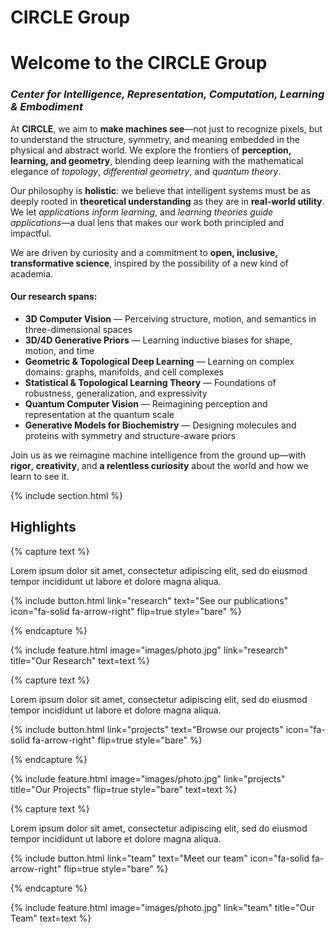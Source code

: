 ---
---

# CIRCLE Group

<h1>Welcome to the CIRCLE Group</h1>
  <h3><em>Center for Intelligence, Representation, Computation, Learning & Embodiment</em></h3>

  <p>
    At <strong>CIRCLE</strong>, we aim to <strong>make machines see</strong>—not just to recognize pixels, but to understand the structure, symmetry, and meaning embedded in the physical and abstract world. We explore the frontiers of <strong>perception, learning, and geometry</strong>, blending deep learning with the mathematical elegance of <em>topology</em>, <em>differential geometry</em>, and <em>quantum theory</em>.
  </p>

  <p>
    Our philosophy is <strong>holistic</strong>: we believe that intelligent systems must be as deeply rooted in <strong>theoretical understanding</strong> as they are in <strong>real-world utility</strong>. We let <em>applications inform learning</em>, and <em>learning theories guide applications</em>—a dual lens that makes our work both principled and impactful.
  </p>

  <p>
    We are driven by curiosity and a commitment to <strong>open, inclusive, transformative science</strong>, inspired by the possibility of a new kind of academia.
  </p>

  <h4>Our research spans:</h4>
  <ul>
    <li><strong>3D Computer Vision</strong> — Perceiving structure, motion, and semantics in three-dimensional spaces</li>
    <li><strong>3D/4D Generative Priors</strong> — Learning inductive biases for shape, motion, and time</li>
    <li><strong>Geometric & Topological Deep Learning</strong> — Learning on complex domains: graphs, manifolds, and cell complexes</li>
    <li><strong>Statistical & Topological Learning Theory</strong> — Foundations of robustness, generalization, and expressivity</li>
    <li><strong>Quantum Computer Vision</strong> — Reimagining perception and representation at the quantum scale</li>
    <li><strong>Generative Models for Biochemistry</strong> — Designing molecules and proteins with symmetry and structure-aware priors</li>
  </ul>

  <p>
    Join us as we reimagine machine intelligence from the ground up—with <strong>rigor</strong>, <strong>creativity</strong>, and <strong>a relentless curiosity</strong> about the world and how we learn to see it.
  </p>

{% include section.html %}

## Highlights

{% capture text %}

Lorem ipsum dolor sit amet, consectetur adipiscing elit, sed do eiusmod tempor incididunt ut labore et dolore magna aliqua.

{%
  include button.html
  link="research"
  text="See our publications"
  icon="fa-solid fa-arrow-right"
  flip=true
  style="bare"
%}

{% endcapture %}

{%
  include feature.html
  image="images/photo.jpg"
  link="research"
  title="Our Research"
  text=text
%}

{% capture text %}

Lorem ipsum dolor sit amet, consectetur adipiscing elit, sed do eiusmod tempor incididunt ut labore et dolore magna aliqua.

{%
  include button.html
  link="projects"
  text="Browse our projects"
  icon="fa-solid fa-arrow-right"
  flip=true
  style="bare"
%}

{% endcapture %}

{%
  include feature.html
  image="images/photo.jpg"
  link="projects"
  title="Our Projects"
  flip=true
  style="bare"
  text=text
%}

{% capture text %}

Lorem ipsum dolor sit amet, consectetur adipiscing elit, sed do eiusmod tempor incididunt ut labore et dolore magna aliqua.

{%
  include button.html
  link="team"
  text="Meet our team"
  icon="fa-solid fa-arrow-right"
  flip=true
  style="bare"
%}

{% endcapture %}

{%
  include feature.html
  image="images/photo.jpg"
  link="team"
  title="Our Team"
  text=text
%}
